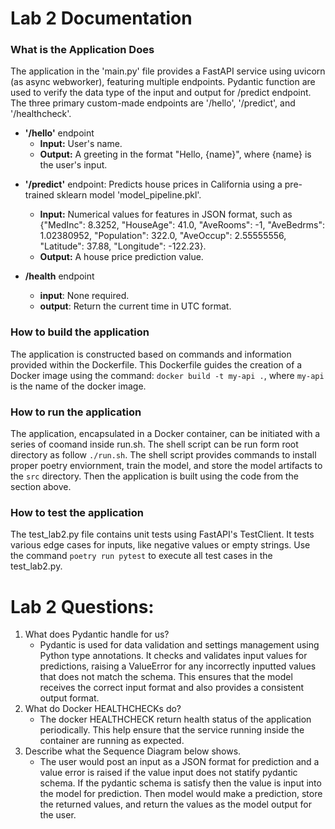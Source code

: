 # Lab 2 Documentation
### What is the Application Does 
The application in the 'main.py' file provides a FastAPI service using uvicorn (as async webworker), featuring multiple endpoints. Pydantic function are used to verify the data type of the input and output for /predict endpoint. The three primary custom-made endpoints are '/hello', '/predict', and '/healthcheck'. 

+ **'/hello'** endpoint
    + **Input:** User's name.
    + **Output:** A greeting in the format "Hello, {name}", where {name} is the user's input.

* **'/predict'** endpoint: Predicts house prices in California using a pre-trained sklearn model 'model_pipeline.pkl'.
    + **Input:** Numerical values for features in JSON format, such as {"MedInc": 8.3252, "HouseAge": 41.0, "AveRooms": -1, "AveBedrms": 1.02380952, "Population": 322.0, "AveOccup": 2.55555556, "Latitude": 37.88, "Longitude": -122.23}.
    + **Output:** A house price prediction value. 

* **/health** endpoint
    + **input**: None required.
    + **output**: Return the current time in UTC format. 

### How to build the application
The application is constructed based on commands and information provided within the Dockerfile. This Dockerfile guides the creation of a Docker image using the command: ``docker build -t my-api .``, where ``my-api`` is the name of the docker image. 

### How to run the application
The application, encapsulated in a Docker container, can be initiated with a series of coomand inside run.sh. The shell script can be run form root directory as follow ``./run.sh``. The shell script provides commands to install proper poetry enviornment, train the model, and store the model artifacts to the ``src`` directory. Then the application is built using the code from the section above.

### How to test the application
The test_lab2.py file contains unit tests using FastAPI's TestClient. It tests various edge cases for inputs, like negative values or empty strings. Use the command ``poetry run pytest`` to execute all test cases in the test_lab2.py.

# Lab 2 Questions:
1. What does Pydantic handle for us?
    * Pydantic is used for data validation and settings management using Python type annotations. It checks and validates input values for predictions, raising a ValueError for any incorrectly inputted values that does not match the schema. This ensures that the model receives the correct input format and also provides a consistent output format.
2. What do Docker HEALTHCHECKs do?
    * The docker HEALTHCHECK return health status of the application periodically. This help ensure that the service running inside the container are running as expected. 
3. Describe what the Sequence Diagram below shows.
    * The user would post an input as a JSON format for prediction and a value error is raised if the value input does not statify pydantic schema. If the pydantic schema is satisfy then the value is input into the model for prediction. Then model would make a prediction, store the returned values, and return the values as the model output for the user. 
